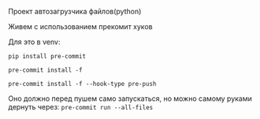 Проект автозагрузчика файлов(python)

Живем с использованием прекомит хуков


Для это в venv:

`pip install pre-commit`

`pre-commit install -f`

`pre-commit install -f --hook-type pre-push`

Оно должно перед пушем само запускаться, но можно самому руками дернуть через:
`pre-commit run --all-files`